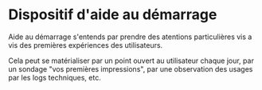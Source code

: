 # Dispositif d'aide au démarrage

Aide au démarrage s'entends par prendre des atentions particulières vis a vis des premières expériences des utilisateurs.

Cela peut se matérialiser par un point ouvert au utilisateur chaque jour, par un sondage "vos premières impressions", par une observation des usages par les logs techniques, etc.

